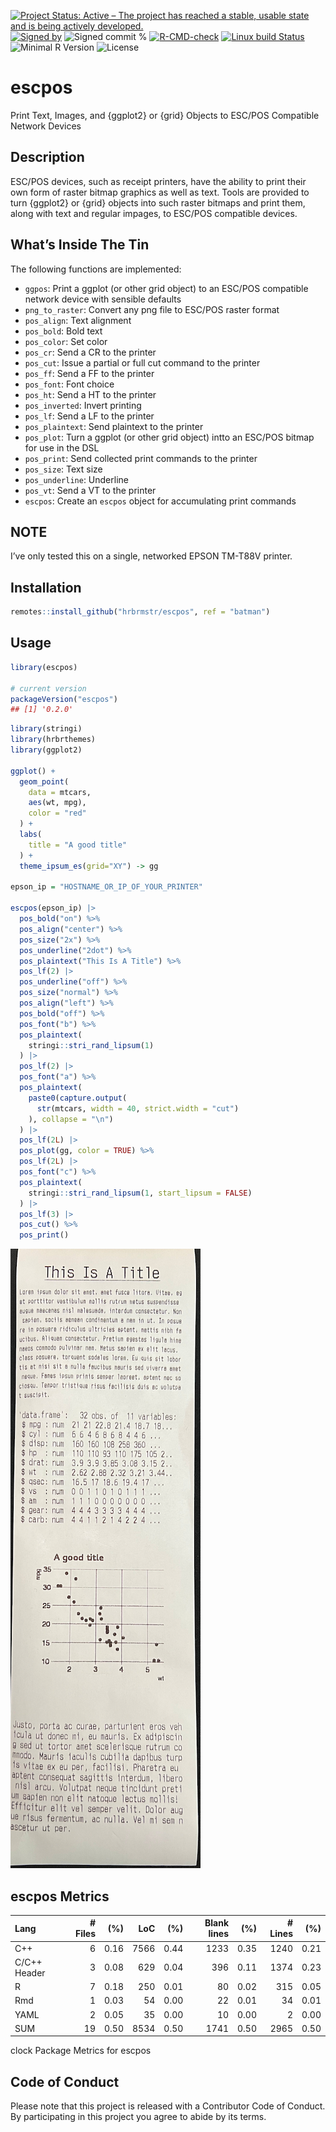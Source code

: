 
[![Project Status: Active – The project has reached a stable, usable
state and is being actively
developed.](https://www.repostatus.org/badges/latest/active.svg)](https://www.repostatus.org/#active)
[![Signed
by](https://img.shields.io/badge/Keybase-Verified-brightgreen.svg)](https://keybase.io/hrbrmstr)
![Signed commit
%](https://img.shields.io/badge/Signed_Commits-100%25-lightgrey.svg)
[![R-CMD-check](https://github.com/hrbrmstr/escpos/workflows/R-CMD-check/badge.svg)](https://github.com/hrbrmstr/escpos/actions?query=workflow%3AR-CMD-check)
[![Linux build
Status](https://travis-ci.org/hrbrmstr/escpos.svg?branch=master)](https://travis-ci.org/hrbrmstr/escpos)  
![Minimal R
Version](https://img.shields.io/badge/R%3E%3D-3.6.0-blue.svg)
![License](https://img.shields.io/badge/License-MIT-blue.svg)

# escpos

Print Text, Images, and {ggplot2} or {grid} Objects to ESC/POS
Compatible Network Devices

## Description

ESC/POS devices, such as receipt printers, have the ability to print
their own form of raster bitmap graphics as well as text. Tools are
provided to turn {ggplot2} or {grid} objects into such raster bitmaps
and print them, along with text and regular impages, to ESC/POS
compatible devices.

## What’s Inside The Tin

The following functions are implemented:

-   `ggpos`: Print a ggplot (or other grid object) to an ESC/POS
    compatible network device with sensible defaults
-   `png_to_raster`: Convert any png file to ESC/POS raster format
-   `pos_align`: Text alignment
-   `pos_bold`: Bold text
-   `pos_color`: Set color
-   `pos_cr`: Send a CR to the printer
-   `pos_cut`: Issue a partial or full cut command to the printer
-   `pos_ff`: Send a FF to the printer
-   `pos_font`: Font choice
-   `pos_ht`: Send a HT to the printer
-   `pos_inverted`: Invert printing
-   `pos_lf`: Send a LF to the printer
-   `pos_plaintext`: Send plaintext to the printer
-   `pos_plot`: Turn a ggplot (or other grid object) intto an ESC/POS
    bitmap for use in the DSL
-   `pos_print`: Send collected print commands to the printer
-   `pos_size`: Text size
-   `pos_underline`: Underline
-   `pos_vt`: Send a VT to the printer
-   `escpos`: Create an `escpos` object for accumulating print commands

## NOTE

I’ve only tested this on a single, networked EPSON TM-T88V printer.

## Installation

``` r
remotes::install_github("hrbrmstr/escpos", ref = "batman")
```

## Usage

``` r
library(escpos)

# current version
packageVersion("escpos")
## [1] '0.2.0'
```

``` r
library(stringi)
library(hrbrthemes)
library(ggplot2)

ggplot() +
  geom_point(
    data = mtcars,
    aes(wt, mpg),
    color = "red"
  ) +
  labs(
    title = "A good title"
  ) +
  theme_ipsum_es(grid="XY") -> gg

epson_ip = "HOSTNAME_OR_IP_OF_YOUR_PRINTER"

escpos(epson_ip) |>
  pos_bold("on") %>%
  pos_align("center") %>%
  pos_size("2x") %>%
  pos_underline("2dot") %>%
  pos_plaintext("This Is A Title") %>%
  pos_lf(2) |>
  pos_underline("off") %>%
  pos_size("normal") %>%
  pos_align("left") %>%
  pos_bold("off") %>%
  pos_font("b") %>%
  pos_plaintext(
    stringi::stri_rand_lipsum(1)
  ) |>
  pos_lf(2) |>
  pos_font("a") %>%
  pos_plaintext(
    paste0(capture.output(
      str(mtcars, width = 40, strict.width = "cut")
    ), collapse = "\n")
  ) |>
  pos_lf(2L) |>
  pos_plot(gg, color = TRUE) %>%
  pos_lf(2L) |>
  pos_font("c") %>%
  pos_plaintext(
    stringi::stri_rand_lipsum(1, start_lipsum = FALSE)
  ) |>
  pos_lf(3) |>
  pos_cut() %>%
  pos_print()
```

![](man/figures/escpos-complex.png)

## escpos Metrics

| Lang         | \# Files |  (%) |  LoC |  (%) | Blank lines |  (%) | \# Lines |  (%) |
|:-------------|---------:|-----:|-----:|-----:|------------:|-----:|---------:|-----:|
| C++          |        6 | 0.16 | 7566 | 0.44 |        1233 | 0.35 |     1240 | 0.21 |
| C/C++ Header |        3 | 0.08 |  629 | 0.04 |         396 | 0.11 |     1374 | 0.23 |
| R            |        7 | 0.18 |  250 | 0.01 |          80 | 0.02 |      315 | 0.05 |
| Rmd          |        1 | 0.03 |   54 | 0.00 |          22 | 0.01 |       34 | 0.01 |
| YAML         |        2 | 0.05 |   35 | 0.00 |          10 | 0.00 |        2 | 0.00 |
| SUM          |       19 | 0.50 | 8534 | 0.50 |        1741 | 0.50 |     2965 | 0.50 |

clock Package Metrics for escpos

## Code of Conduct

Please note that this project is released with a Contributor Code of
Conduct. By participating in this project you agree to abide by its
terms.
